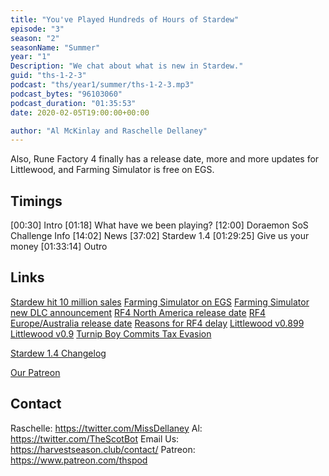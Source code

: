 ```yaml
---
title: "You've Played Hundreds of Hours of Stardew"
episode: "3"
season: "2"
seasonName: "Summer"
year: "1"
Description: "We chat about what is new in Stardew."
guid: "ths-1-2-3"
podcast: "ths/year1/summer/ths-1-2-3.mp3"
podcast_bytes: "96103060"
podcast_duration: "01:35:53"
date: 2020-02-05T19:00:00+00:00

author: "Al McKinlay and Raschelle Dellaney"
---
```


Also, Rune Factory 4 finally has a release date, more and more updates for Littlewood, and Farming Simulator is free on EGS.

## Timings

[00:30] Intro
[01:18] What have we been playing?
[12:00] Doraemon SoS Challenge Info
[14:02] News
[37:02] Stardew 1.4
[01:29:25] Give us your money
[01:33:14] Outro

## Links

[Stardew hit 10 million sales](https://twitter.com/ConcernedApe/status/1220407295667920896)
[Farming Simulator on EGS](https://www.epicgames.com/store/en-US/product/farming-simulator-19/home)
[Farming Simulator new DLC announcement](https://twitter.com/farmingsim/status/1220298495321681922)
[RF4 North America release date](https://twitter.com/XSEEDGames/status/1220406463031586819)
[RF4 Europe/Australia release date](https://twitter.com/marvelous_games/status/1220360997711548416)
[Reasons for RF4 delay](https://www.xseedgames.com/2020/01/24/rune-factory-4-special-localization-blog-pt1/)
[Littlewood v0.899](https://steamcommunity.com/games/894940/announcements/detail/3092218693059792542)
[Littlewood v0.9](https://steamcommunity.com/games/894940/announcements/detail/1707363068218053558)
[Turnip Boy Commits Tax Evasion](https://twitter.com/YWainczak/status/1219350716818579457)

[Stardew 1.4 Changelog](https://www.stardewvalley.net/stardew-valley-1-4-update-full-changelog/)

[Our Patreon](https://www.patreon.com/thspod)


## Contact

Raschelle: https://twitter.com/MissDellaney
Al: https://twitter.com/TheScotBot
Email Us: https://harvestseason.club/contact/
Patreon: https://www.patreon.com/thspod

